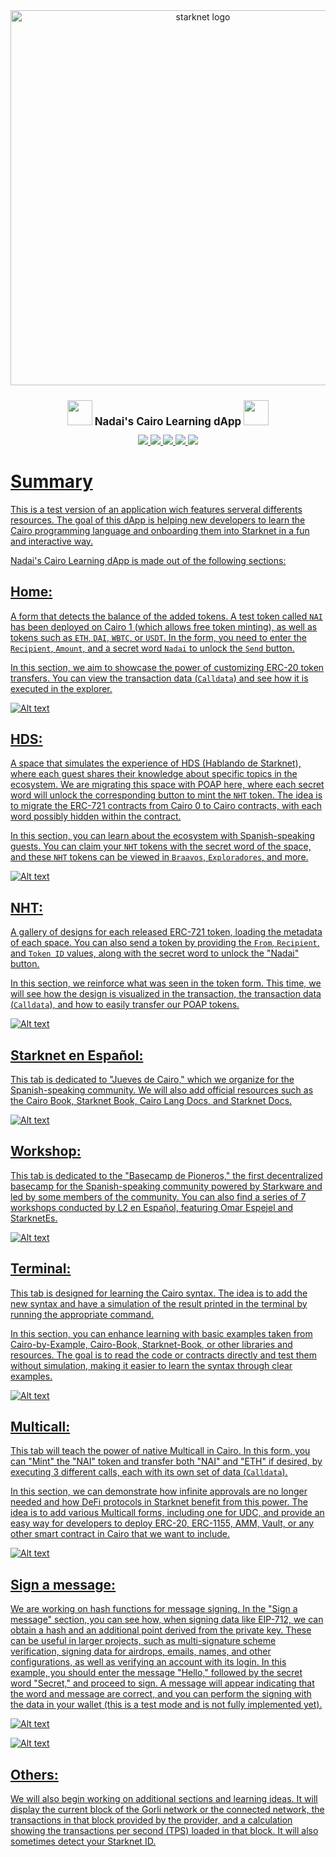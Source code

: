 <div align="center">
<img alt="starknet logo" src="https://github.com/Nadai2010/Nadai-SHH/blob/main/src/assets/image-9.png" width="600" >
  <h1 style="font-size: larger;">
    <img src="https://github.com/Nadai2010/Nadai-SHARP-Starknet/blob/master/im%C3%A1genes/Starknet.png" width="40">
    <strong>Nadai's Cairo Learning dApp</strong> 
    <img src="https://github.com/Nadai2010/Nadai-SHARP-Starknet/blob/master/im%C3%A1genes/Starknet.png" width="40">
  </h1>

<a href="https://github.com/Starknet-Es">
<img src="https://img.shields.io/badge/Overview Starknet Es-Github-yellow"
/>
<a href="https://github.com/Starknet-Es/jueves-de-cairo">
<img src="https://img.shields.io/badge/Jueves Cairo-Youtube-red?logo=youtube"/>
</a>
</a>
<a href="https://twitter.com/StarkNetEs">
<img src="https://img.shields.io/twitter/follow/StarknetEs?style=social"/>
</a>
<a href="https://twitter.com/Nadai02010">
<img src="https://img.shields.io/twitter/follow/Nadai02010?style=social"/>
</a>
<a href="https://twitter.com/0xNurstar">
<img src="https://img.shields.io/twitter/follow/0xNurstar?style=social"/>
</a>
<a href="https://github.com/Starknet-Es/StarknetEs-Aprendizaje">
</div>

# Summary
This is a test version of an application wich features serveral differents resources. The goal of this dApp is helping new developers to learn the Cairo programming language and onboarding them into Starknet in a fun and interactive way.

Nadai's Cairo Learning dApp is made out of the following sections:

## Home:
A form that detects the balance of the added tokens. A test token called `NAI` has been deployed on Cairo 1 (which allows free token minting), as well as tokens such as `ETH`, `DAI`, `WBTC`, or `USDT`. In the form, you need to enter the `Recipient`, `Amount`, and a secret word `Nadai` to unlock the `Send` button.

In this section, we aim to showcase the power of customizing ERC-20 token transfers. You can view the transaction data (`Calldata`) and see how it is executed in the explorer.

![Alt text](src/assets/image.png)

## HDS:
A space that simulates the experience of HDS (Hablando de Starknet), where each guest shares their knowledge about specific topics in the ecosystem. We are migrating this space with POAP here, where each secret word will unlock the corresponding button to mint the `NHT` token. The idea is to migrate the ERC-721 contracts from Cairo 0 to Cairo contracts, with each word possibly hidden within the contract.

In this section, you can learn about the ecosystem with Spanish-speaking guests. You can claim your `NHT` tokens with the secret word of the space, and these `NHT` tokens can be viewed in `Braavos`, `Exploradores`, and more.

![Alt text](src/assets/image-2.png)

## NHT:
A gallery of designs for each released ERC-721 token, loading the metadata of each space. You can also send a token by providing the `From`, `Recipient`, and `Token ID` values, along with the secret word to unlock the "Nadai" button.

In this section, we reinforce what was seen in the token form. This time, we will see how the design is visualized in the transaction, the transaction data (`Calldata`), and how to easily transfer our POAP tokens.

![Alt text](src/assets/image-1.png)

## Starknet en Español:
This tab is dedicated to "Jueves de Cairo," which we organize for the Spanish-speaking community. We will also add official resources such as the Cairo Book, Starknet Book, Cairo Lang Docs, and Starknet Docs.

![Alt text](src/assets/image-3.png)

## Workshop:
This tab is dedicated to the "Basecamp de Pioneros," the first decentralized basecamp for the Spanish-speaking community powered by Starkware and led by some members of the community. You can also find a series of 7 workshops conducted by L2 en Español, featuring Omar Espejel and StarknetEs.

![Alt text](src/assets/image-4.png)

## Terminal:
This tab is designed for learning the Cairo syntax. The idea is to add the new syntax and have a simulation of the result printed in the terminal by running the appropriate command.

In this section, you can enhance learning with basic examples taken from Cairo-by-Example, Cairo-Book, Starknet-Book, or other libraries and resources. The goal is to read the code or contracts directly and test them without simulation, making it easier to learn the syntax through clear examples.

![Alt text](src/assets/image-5.png)

## Multicall:
This tab will teach the power of native Multicall in Cairo. In this form, you can "Mint" the "NAI" token and transfer both "NAI" and "ETH" if desired, by executing 3 different calls, each with its own set of data (`Calldata`).

In this section, we can demonstrate how infinite approvals are no longer needed and how DeFi protocols in Starknet benefit from this power. The idea is to add various Multicall forms, including one for UDC, and provide an easy way for developers to deploy ERC-20, ERC-1155, AMM, Vault, or any other smart contract in Cairo that we want to include.

![Alt text](src/assets/image-6.png)

## Sign a message:
We are working on hash functions for message signing. In the "Sign a message" section, you can see how, when signing data like EIP-712, we can obtain a hash and an additional point derived from the private key. These can be useful in larger projects, such as multi-signature scheme verification, signing data for airdrops, emails, names, and other configurations, as well as verifying an account with its login. In this example, you should enter the message "Hello," followed by the secret word "Secret," and proceed to sign. A message will appear indicating that the word and message are correct, and you can perform the signing with the data in your wallet (this is a test mode and is not fully implemented yet).

![Alt text](src/assets/image-8.png)

![Alt text](src/assets/image-7.png)

## Others:
We will also begin working on additional sections and learning ideas. It will display the current block of the Gorli network or the connected network, the transactions in that block provided by the provider, and a calculation showing the transactions per second (TPS) loaded in that block. It will also sometimes detect your Starknet ID.

